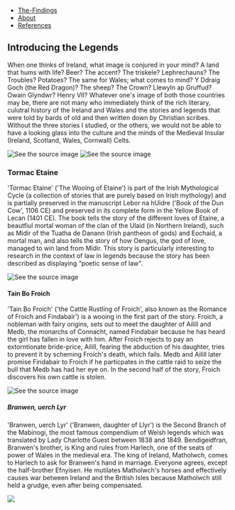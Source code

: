 <html>

<ul> 
  <li><a href="https://thyra2305.github.io/The-Findings/">The-Findings</a></li>
  <li><a href="https://thyra2305.github.io/About/">About</a></li>
  <li><a href="https://thyra2305.github.io/References/">References</a></li>
 </ul>

<h2><strong> Introducing the Legends </strong></h2> 

When one thinks of Ireland, what image is conjured in your mind? A land that hums with life? Beer? The accent? The triskele? Lephrechauns? The Troubles? Potatoes? 
The same for Wales; what comes to mind? Y Ddraig Goch (the Red Dragon)? The sheep? The Crown? Llewyln ap Gruffud? Owain Glyndwr? Henry VII? 
Whatever one's image of both those countries may be, there are not many who immediately think of the rich literary, culutral history of the Ireland and Wales 
and the stories and legends that were told by bards of old and then written down by Christian scribes. Without the three stories I studied, or the others, we would
not be able to have a looking glass into the culture and the minds of the Medieval Insular (Ireland, Scotland, Wales, Cornwall) Celts. 

<img src="https://i.pinimg.com/236x/63/30/a0/6330a0601ec561d7d76f7b69fbfd736e--celtic-art-milena.jpg?nii=t" alt="See the source image" class=" nofocus" tabindex="0" aria-label="See the source image">
<img src="http://www.kuksoolwoncalgary.com/Welsh%20Flag.gif" alt="See the source image" class=" nofocus" tabindex="0" aria-label="See the source image">

<h3><strong> Tormac Etaine </strong></h3>  

<p>
'Tormac Etaine' ('The Wooing of Etaine') is part of the Irish Mythological Cycle (a collection of stories that are purely based on Irish mythology) and is partially preserved in
the manuscript Lebor na hUidre ('Book of the Dun Cow', 1106 CE) and preserved in its complete form in the Yellow Book of Lecan (1401 CE). The book tells the story of the different loves of Etaine, a beautfiul mortal woman of the clan of the Ulaid (in Northern Ireland), such as Midir of the Tuatha de Danann (Irish pantheon of gods) and Eochaid, a mortal man, and also tells the story of how Oengus, the god of love, managed to win land from Midir. This story is particularly interesting to research in the context of law in legends because the story has 
been described as displaying "poetic sense of law". 
</p>

<img src="https://www.ecoenchantments.co.uk/images/Ogham%20trees/etain_frame_small.jpg" alt="See the source image" class=" nofocus" tabindex="0" aria-label="See the source image" data-bm="21">

<h4><strong> Tain Bo Froich </strong></h4>

<p> 'Tain Bo Froich' ('the Cattle Rustling of Froich', also known as the Romance of Froich and Findabair') is a wooing in the first part of the story. Froich, a nobleman with fairy origins, sets out to meet the daughter of Ailill and Medb, the monarchs of Connacht, named Findabair because he has heard the girl has fallen in love with him. After Froich rejects to pay an extorntionate bride-price, Ailill, fearing the abduction of his daughter, tries to prevent it by scheming Froich's death, which fails. Medb and Ailill later promise Findabair to Froich if he particpates in the cattle raid to seize the bull that Medb has had her eye on. In the second half of the story, Froich discovers his own cattle is stolen. </p>

<img src="http://www.drachenserver.de/wordpress/wp-content/gallery/bob-eggleton/dynamic/Bob_Eggleton_-_Gloucester_Sea_Serpent.jpg-nggid0257-ngg0dyn-180x0-00f0w010c010r110f110r010t010.jpg" alt="See the source image" class=" nofocus" tabindex="0" aria-label="See the source image" data-bm="4">


<h5><strong> Branwen, uerch Lyr </strong></h5>

<p> 'Branwen, uerch Lyr' ('Branwen, daughter of Llyr') is the Second Branch of the Mabinogi, the most famous compendium of Welsh legends which was translated by Lady Charlotte Guest between 1838 and 1849. Bendigeidfran, Branwen's brother, is King and rules from Harlech, one of the seats of power of Wales in the medieval era. The king of Ireland, Matholwch, comes to Harlech to ask for Branwen's hand in marriage. Everyone agrees, except the half-brother Efnyisen. He mutilates Matholwch's horses and effectively causes war between Ireland and the British Isles because Matholwch still held a grudge, even after being compensated. </p>

<img style="-webkit-user-select: none;margin: auto;" src="https://upload.wikimedia.org/wikipedia/commons/2/22/Branwen.jpg">

</html>
